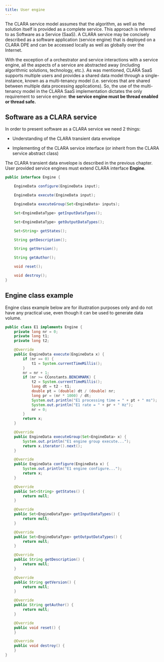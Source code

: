 ```yaml
---
title: User engine
---
```


The CLARA service model assumes that the algorithm,
as well as the solution itself is provided as a complete service.
This approach is referred to as Software as a Service (SaaS).
A CLARA service may be concisely described as
a software application (service engine) that is deployed on a CLARA DPE
and can be accessed locally as well as globally over the Internet.

With the exception of a orchestrator and service interactions with a service engine,
all the aspects of a service are abstracted away
(including algorithmic solutions, technology, etc.).
As was mentioned, CLARA SaaS supports multiple users
and provides a shared data model through a single-instance,
known as a multi-tenancy model
(i.e. services that are shared between multiple data processing applications).
So, the use of the multi-tenancy model in the CLARA SaaS implementation
dictates the only requirement to service engine:
**the service engine must be thread enabled or thread safe.**

## Software as a CLARA service

In order to present software as a CLARA service we need 2 things:

- Understanding of the CLARA transient data envelope

- Implementing of the CLARA service interface (or inherit from the CLARA service abstract class)

The CLARA transient data envelope is described in the previous chapter.
User provided service engines must extend CLARA interface **Engine**.

```java
public interface Engine {

    EngineData configure(EngineData input);

    EngineData execute(EngineData input);

    EngineData executeGroup(Set<EngineData> inputs);

    Set<EngineDataType> getInputDataTypes();

    Set<EngineDataType> getOutputDataTypes();

    Set<String> getStates();

    String getDescription();

    String getVersion();

    String getAuthor();

    void reset();

    void destroy();
}
```

## Engine class example

Engine class example below are for illustration purposes only
and do not have any practical use,
even though it can be used to generate data volume.

```java
public class E1 implements Engine {
    private long nr = 0;
    private long t1;
    private long t2;

    @Override
    public EngineData execute(EngineData x) {
        if (nr == 0) {
            t1 = System.currentTimeMillis();
        }
        nr = nr + 1;
        if (nr >= CConstants.BENCHMARK) {
            t2 = System.currentTimeMillis();
            long dt = t2 - t1;
            double pt = (double) dt / (double) nr;
            long pr = (nr * 1000) / dt;
            System.out.println("E1 processing time = " + pt + " ms");
            System.out.println("E1 rate = " + pr + " Hz");
            nr = 0;
        }
        return x;
    }

    @Override
    public EngineData executeGroup(Set<EngineData> x) {
        System.out.println("E1 engine group execute...");
        return x.iterator().next();
    }

    @Override
    public EngineData configure(EngineData x) {
        System.out.println("E1 engine configure...");
        return x;
    }

    @Override
    public Set<String> getStates() {
        return null;
    }

    @Override
    public Set<EngineDataType> getInputDataTypes() {
        return null;
    }

    @Override
    public Set<EngineDataType> getOutputDataTypes() {
        return null;
    }

    @Override
    public String getDescription() {
        return null;
    }

    @Override
    public String getVersion() {
        return null;
    }

    @Override
    public String getAuthor() {
        return null;
    }

    @Override
    public void reset() {
    }

    @Override
    public void destroy() {
    }
}
```
